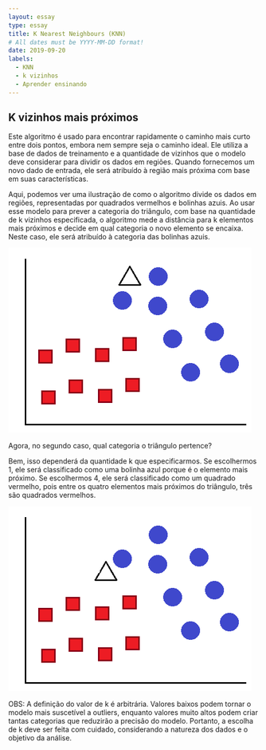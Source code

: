 ```yaml
---
layout: essay
type: essay
title: K Nearest Neighbours (KNN)
# All dates must be YYYY-MM-DD format!
date: 2019-09-20
labels:
  - KNN
  - k vizinhos
  - Aprender ensinando
---
```




## K vizinhos mais próximos

<p>Este algoritmo é usado para encontrar rapidamente o caminho mais curto entre dois pontos, embora nem sempre seja o caminho ideal. Ele utiliza a base de dados de treinamento e a quantidade de vizinhos que o modelo deve considerar para dividir os dados em regiões. Quando fornecemos um novo dado de entrada, ele será atribuído à região mais próxima com base em suas características.</p>
<p>Aqui, podemos ver uma ilustração de como o algoritmo divide os dados em regiões, representadas por quadrados vermelhos e bolinhas azuis. Ao usar esse modelo para prever a categoria do triângulo, com base na quantidade de k vizinhos especificada, o algoritmo mede a distância para k elementos mais próximos e decide em qual categoria o novo elemento se encaixa. Neste caso, ele será atribuído à categoria das bolinhas azuis.</p>
<img class="ui medium fluid image" src="../images/knn_exemplo.png">
<p>Agora, no segundo caso, qual categoria o triângulo pertence?</p>
<p>Bem, isso dependerá da quantidade k que especificarmos. Se escolhermos 1, ele será classificado como uma bolinha azul porque é o elemento mais próximo. Se escolhermos 4, ele será classificado como um quadrado vermelho, pois entre os quatro elementos mais próximos do triângulo, três são quadrados vermelhos.</p>
<img class="ui medium fluid image" src="../images/knn_exemplo2.png">

<p>OBS: A definição do valor de k é arbitrária. Valores baixos podem tornar o modelo mais suscetível a outliers, enquanto valores muito altos podem criar tantas categorias que reduzirão a precisão do modelo. Portanto, a escolha de k deve ser feita com cuidado, considerando a natureza dos dados e o objetivo da análise.
